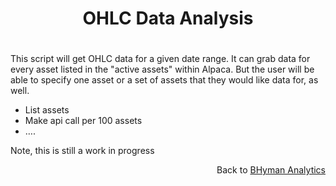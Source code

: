 # <p align="center"> OHLC Data Analysis <p>

# 

This script will get OHLC data for a given date range. It can grab data for every asset listed in the "active assets" within Alpaca. But the user will be able to specify one asset or a set of assets that they would like data for, as well. 

- List assets
- Make api call per 100 assets
- ….

Note, this is still a work in progress 

<p align="right">Back to <a href="https://bhyman67.github.io/">BHyman Analytics<a><p>